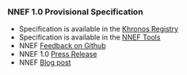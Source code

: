 ### NNEF 1.0 Provisional Specification

*   Specification is available in the [Khronos Registry](https://www.khronos.org/registry/NNEF)
*   Specification is available in the [NNEF Tools](https://www.khronos.org/registry/NNEF-Tools)
*   NNEF [Feedback on Github](https://github.com/KhronosGroup/NNEF-Docs)
*   NNEF 1.0 [Press Release](https://www.khronos.org/news/press/khronos-group-releases-nnef-1.0-standard-for-neural-network-exchange)
*   NNEF [Blog post](https://www.khronos.org/blog/nnef-design-philosophy-network-structure-and-target-use-cases)